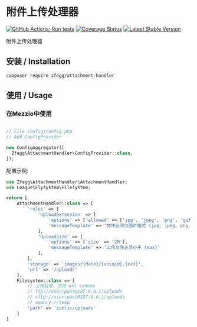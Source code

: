 附件上传处理器
================

[![GitHub Actions: Run tests](https://github.com/zfegg/attachment-handler/workflows/qa/badge.svg)](https://github.com/zfegg/attachment-handler/actions?query=workflow%3A%22qa%22)
[![Coverage Status](https://coveralls.io/repos/github/zfegg/attachment-handler/badge.svg?branch=master)](https://coveralls.io/github/zfegg/attachment-handler?branch=master)
[![Latest Stable Version](https://poser.pugx.org/zfegg/attachment-handler/v/stable.png)](https://packagist.org/packages/zfegg/attachment-handler)

附件上传处理器

安装 / Installation
------------

```bash
composer require zfegg/attachment-handler
```

使用 / Usage
------


### 在Mezzio中使用

```php

// File config/config.php
// Add ConfigProvider 

new ConfigAggregator([
  Zfegg\AttachmentHandler\ConfigProvider::class,
]);
```

配置示例:

```php
use Zfegg\AttachmentHandler\AttachmentHandler;
use League\Flysystem\Filesystem;

return [
    AttachmentHandler::class => [
        'rules' => [
            'UploadExtension' => [
                'options' => ['allowed' => ['jpg', 'jpeg', 'png', 'gif', 'bmp']],
                'messageTemplate' => '文件必须为图片格式 (jpg, jpeg, png, gif, bmp)',
            ],
            'UploadSize' => [
                'options' => ['size' => '2M'],
                'messageTemplate' => '上传文件必须小于 {max}'
            ],
        ],
        'storage' => 'images/{date}/{uniqid}.{ext}',
        'url' => '/uploads'
    ],
    Filesystem::class => [
        // 上传目录，支持 url schema
        // ftp://user:pass@127.0.0.1/uploads
        // sftp://user:pass@127.0.0.1/uploads
        // memory://temp
        'path' => 'public/uploads'
    ]
]
```